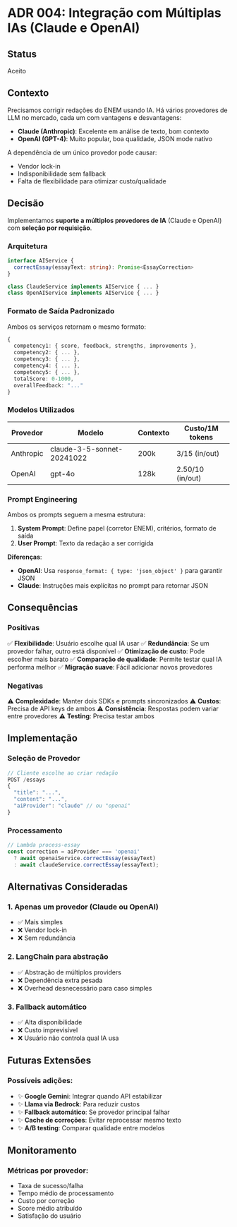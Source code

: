 # ADR 004: Integração com Múltiplas IAs (Claude e OpenAI)

## Status
Aceito

## Contexto
Precisamos corrigir redações do ENEM usando IA. Há vários provedores de LLM no mercado, cada um com vantagens e desvantagens:

- **Claude (Anthropic)**: Excelente em análise de texto, bom contexto
- **OpenAI (GPT-4)**: Muito popular, boa qualidade, JSON mode nativo

A dependência de um único provedor pode causar:
- Vendor lock-in
- Indisponibilidade sem fallback
- Falta de flexibilidade para otimizar custo/qualidade

## Decisão
Implementamos **suporte a múltiplos provedores de IA** (Claude e OpenAI) com **seleção por requisição**.

### Arquitetura

```typescript
interface AIService {
  correctEssay(essayText: string): Promise<EssayCorrection>
}

class ClaudeService implements AIService { ... }
class OpenAIService implements AIService { ... }
```

### Formato de Saída Padronizado

Ambos os serviços retornam o mesmo formato:

```typescript
{
  competency1: { score, feedback, strengths, improvements },
  competency2: { ... },
  competency3: { ... },
  competency4: { ... },
  competency5: { ... },
  totalScore: 0-1000,
  overallFeedback: "..."
}
```

### Modelos Utilizados

| Provedor | Modelo | Contexto | Custo/1M tokens |
|----------|--------|----------|-----------------|
| Anthropic | claude-3-5-sonnet-20241022 | 200k | $3/$15 (in/out) |
| OpenAI | gpt-4o | 128k | $2.50/$10 (in/out) |

### Prompt Engineering

Ambos os prompts seguem a mesma estrutura:
1. **System Prompt**: Define papel (corretor ENEM), critérios, formato de saída
2. **User Prompt**: Texto da redação a ser corrigida

**Diferenças**:
- **OpenAI**: Usa `response_format: { type: 'json_object' }` para garantir JSON
- **Claude**: Instruções mais explícitas no prompt para retornar JSON

## Consequências

### Positivas
✅ **Flexibilidade**: Usuário escolhe qual IA usar
✅ **Redundância**: Se um provedor falhar, outro está disponível
✅ **Otimização de custo**: Pode escolher mais barato
✅ **Comparação de qualidade**: Permite testar qual IA performa melhor
✅ **Migração suave**: Fácil adicionar novos provedores

### Negativas
⚠️ **Complexidade**: Manter dois SDKs e prompts sincronizados
⚠️ **Custos**: Precisa de API keys de ambos
⚠️ **Consistência**: Respostas podem variar entre provedores
⚠️ **Testing**: Precisa testar ambos

## Implementação

### Seleção de Provedor

```typescript
// Cliente escolhe ao criar redação
POST /essays
{
  "title": "...",
  "content": "...",
  "aiProvider": "claude" // ou "openai"
}
```

### Processamento

```typescript
// Lambda process-essay
const correction = aiProvider === 'openai'
  ? await openaiService.correctEssay(essayText)
  : await claudeService.correctEssay(essayText);
```

## Alternativas Consideradas

### 1. Apenas um provedor (Claude ou OpenAI)
- ✅ Mais simples
- ❌ Vendor lock-in
- ❌ Sem redundância

### 2. LangChain para abstração
- ✅ Abstração de múltiplos providers
- ❌ Dependência extra pesada
- ❌ Overhead desnecessário para caso simples

### 3. Fallback automático
- ✅ Alta disponibilidade
- ❌ Custo imprevisível
- ❌ Usuário não controla qual IA usa

## Futuras Extensões

### Possíveis adições:
- ✨ **Google Gemini**: Integrar quando API estabilizar
- ✨ **Llama via Bedrock**: Para reduzir custos
- ✨ **Fallback automático**: Se provedor principal falhar
- ✨ **Cache de correções**: Evitar reprocessar mesmo texto
- ✨ **A/B testing**: Comparar qualidade entre modelos

## Monitoramento

### Métricas por provedor:
- Taxa de sucesso/falha
- Tempo médio de processamento
- Custo por correção
- Score médio atribuído
- Satisfação do usuário
